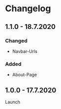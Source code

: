 # Changelog

## 1.1.0 - 18.7.2020

### Changed

- Navbar-Urls

### Added

- About-Page

## 1.0.0 - 17.7.2020

Launch